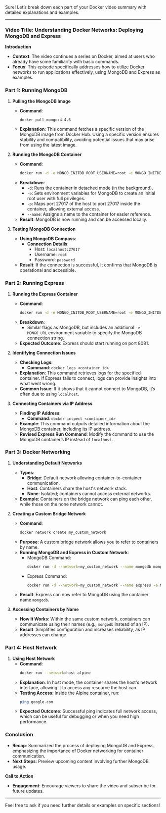 Sure! Let’s break down each part of your Docker video summary with detailed explanations and examples.

---

### Video Title: Understanding Docker Networks: Deploying MongoDB and Express

**Introduction**
- **Context**: The video continues a series on Docker, aimed at users who already have some familiarity with basic commands.
- **Focus**: This episode specifically addresses how to utilize Docker networks to run applications effectively, using MongoDB and Express as examples.

### Part 1: Running MongoDB

1. **Pulling the MongoDB Image**
   - **Command**: 
     ```bash
     docker pull mongo:4.4.6
     ```
   - **Explanation**: This command fetches a specific version of the MongoDB image from Docker Hub. Using a specific version ensures stability and compatibility, avoiding potential issues that may arise from using the latest image.

2. **Running the MongoDB Container**
   - **Command**:
     ```bash
     docker run -d -e MONGO_INITDB_ROOT_USERNAME=root -e MONGO_INITDB_ROOT_PASSWORD=password -p 27017:27017 --name mongodb mongo:4.4.6
     ```
   - **Breakdown**:
     - `-d`: Runs the container in detached mode (in the background).
     - `-e`: Sets environment variables for MongoDB to create an initial root user with full privileges.
     - `-p`: Maps port 27017 of the host to port 27017 inside the container, allowing external access.
     - `--name`: Assigns a name to the container for easier reference.
   - **Result**: MongoDB is now running and can be accessed locally.

3. **Testing MongoDB Connection**
   - **Using MongoDB Compass**:
     - **Connection Details**:
       - Host: `localhost:27017`
       - Username: `root`
       - Password: `password`
   - **Result**: If the connection is successful, it confirms that MongoDB is operational and accessible.

### Part 2: Running Express

1. **Running the Express Container**
   - **Command**:
     ```bash
     docker run -d -e MONGO_INITDB_ROOT_USERNAME=root -e MONGO_INITDB_ROOT_PASSWORD=password -e MONGO_URL=mongodb://root:password@localhost:27017 -p 8081:8081 --name express express
     ```
   - **Breakdown**:
     - Similar flags as MongoDB, but includes an additional `-e MONGO_URL` environment variable to specify the MongoDB connection string.
   - **Expected Outcome**: Express should start running on port 8081.

2. **Identifying Connection Issues**
   - **Checking Logs**:
     - **Command**: `docker logs <container_id>`
   - **Explanation**: This command retrieves logs for the specified container. If Express fails to connect, logs can provide insights into what went wrong.
   - **Common Issue**: If it shows that it cannot connect to MongoDB, it’s often due to using `localhost`.

3. **Connecting Containers via IP Address**
   - **Finding IP Address**:
     - **Command**: `docker inspect <container_id>`
   - **Example**: This command outputs detailed information about the MongoDB container, including its IP address.
   - **Revised Express Run Command**: Modify the command to use the MongoDB container’s IP instead of `localhost`.

### Part 3: Docker Networking

1. **Understanding Default Networks**
   - **Types**:
     - **Bridge**: Default network allowing container-to-container communication.
     - **Host**: Containers share the host's network stack.
     - **None**: Isolated; containers cannot access external networks.
   - **Example**: Containers on the bridge network can ping each other, while those on the none network cannot.

2. **Creating a Custom Bridge Network**
   - **Command**:
     ```bash
     docker network create my_custom_network
     ```
   - **Purpose**: A custom bridge network allows you to refer to containers by name.
   - **Running MongoDB and Express in Custom Network**:
     - MongoDB Command: 
       ```bash
       docker run -d --network=my_custom_network --name mongodb mongo:4.4.6
       ```
     - Express Command:
       ```bash
       docker run -d --network=my_custom_network --name express -e MONGO_URL=mongodb://root:password@mongodb:27017 -p 8081:8081 express
       ```
   - **Result**: Express can now refer to MongoDB using the container name `mongodb`.

3. **Accessing Containers by Name**
   - **How It Works**: Within the same custom network, containers can communicate using their names (e.g., `mongodb` instead of an IP).
   - **Result**: Simplifies configuration and increases reliability, as IP addresses can change.

### Part 4: Host Network

1. **Using Host Network**
   - **Command**:
     ```bash
     docker run --network=host alpine
     ```
   - **Explanation**: In host mode, the container shares the host's network interface, allowing it to access any resource the host can.
   - **Testing Access**: Inside the Alpine container, run:
     ```bash
     ping google.com
     ```
   - **Expected Outcome**: Successful ping indicates full network access, which can be useful for debugging or when you need high performance.

### Conclusion
- **Recap**: Summarized the process of deploying MongoDB and Express, emphasizing the importance of Docker networking for container communication.
- **Next Steps**: Preview upcoming content involving further MongoDB usage.

**Call to Action**
- **Engagement**: Encourage viewers to share the video and subscribe for future updates.

---

Feel free to ask if you need further details or examples on specific sections!
